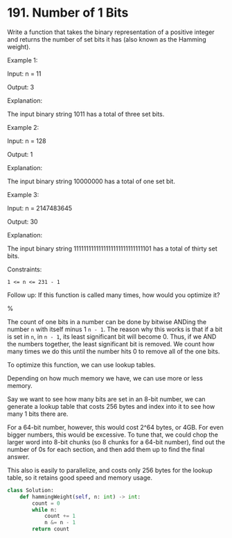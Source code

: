 # 191. Number of 1 Bits

Write a function that takes the binary representation of a positive integer and returns the number of
set bits
it has (also known as the Hamming weight).

Example 1:

Input: n = 11

Output: 3

Explanation:

The input binary string 1011 has a total of three set bits.

Example 2:

Input: n = 128

Output: 1

Explanation:

The input binary string 10000000 has a total of one set bit.

Example 3:

Input: n = 2147483645

Output: 30

Explanation:

The input binary string 1111111111111111111111111111101 has a total of thirty set bits.



Constraints:

    1 <= n <= 231 - 1


Follow up: If this function is called many times, how would you optimize it?

%

The count of one bits in a number can be done by bitwise ANDing the
number `n` with itself minus 1 `n - 1`.
The reason why this works is that if a bit is set in `n`, in `n - 1`,
its least significant bit will become 0.
Thus, if we AND the numbers together, the least significant bit is removed.
We count how many times we do this until the number hits 0 to remove
all of the one bits.

To optimize this function, we can use lookup tables.

Depending on how much memory we have, we can use more or less memory.

Say we want to see how many bits are set in an 8-bit number, we can
generate a lookup table that costs 256 bytes and index into it to see how
many 1 bits there are.

For a 64-bit number, however, this would cost 2^64 bytes, or 4GB.
For even bigger numbers, this would be excessive. To tune that, we could
chop the larger word into 8-bit chunks (so 8 chunks for a 64-bit
number), find out the number of 0s for each section, and then add them
up to find the final answer.

This also is easily to parallelize, and costs only 256 bytes for the
lookup table, so it retains good speed and memory usage.

```python
class Solution:
    def hammingWeight(self, n: int) -> int:
        count = 0
        while n:
            count += 1
            n &= n - 1
        return count
```
